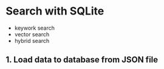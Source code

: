# Search with SQLite
* keywork search
* vector search
* hybrid search

## 1. Load data to database from JSON file